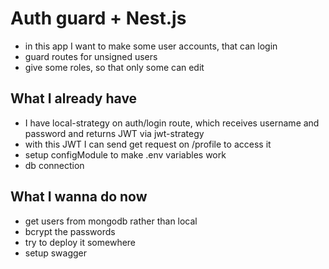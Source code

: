 # Auth guard + Nest.js

- in this app I want to make some user accounts, that can login
- guard routes for unsigned users
- give some roles, so that only some can edit 


## What I already have
- I have local-strategy on auth/login route, which receives username and password and returns JWT via jwt-strategy
- with this JWT I can send get request on /profile to access it
- setup configModule to make .env variables work
- db connection


## What I wanna do now
- get users from mongodb rather than local
- bcrypt the passwords
- try to deploy it somewhere
- setup swagger